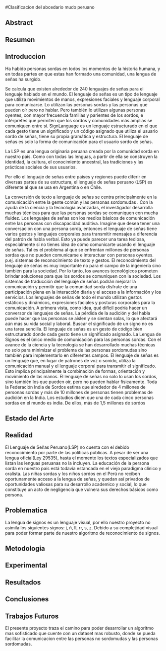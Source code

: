 #Clasificacion del abcedario mudo peruano

Abstract
-----

Resumen
-----

Introduccion
-----

Ha habido personas sordas en todos los momentos de la historia humana, y en todas partes en que estas han formado una comunidad, una lengua de señas ha surgido.

Se calcula que existen alrededor de 240 lenguajes de señas para el lenguaje hablado en el mundo. El lenguaje de señas es un tipo de lenguaje que utiliza movimientos de manos, expresiones faciales y lenguaje corporal para comunicarse. Lo utilizan las personas sordas y las personas que pueden oír pero no hablar. Pero también lo utilizan algunas personas oyentes, con mayor frecuencia familias y parientes de los sordos, e intérpretes que permiten que los sordos y comunidades más amplias se comuniquen entre sí. SignLanguage es un lenguaje estructurado en el que cada gesto tiene un significado y un código asignado que utiliza el usuario sordo de señas, tiene su propia gramática y estructura. El lenguaje de señas es solo la forma de comunicación para el usuario sordo de señas.

La LSP es una lengua originaria peruana creada por la comunidad sorda en nuestro país. Como con todas las lenguas, a partir de ella se construyen la identidad, la cultura, el conocimiento ancestral, las tradiciones y las prácticas sociales de sus usuarios. 

Por ello el lenguaje de señas entre países y regiones puede diferir en diversas partes de su estructura, el lenguaje de señas peruano (LSP) es diferente al que se usa en Argentina o en Chile.





La conversión de texto a lenguaje de señas se centra principalmente en la comunicación entre la gente común y las personas sordomudas .  Con la ayuda de la ciencia y la tecnología avanzadas, el investigador desarrolla muchas técnicas para que las personas sordas se comuniquen con mucha fluidez. Los lenguajes de señas son los medios básicos de comunicación entre las personas con discapacidad auditiva. Imagine que desea tener una conversación con una persona sorda, entonces el lenguaje de señas tiene varios gestos y lenguajes corporales para transmitir mensajes a diferencia del patrón de habla verbal. Esto ya puede parecer una tarea tediosa, especialmente si no tienes idea de cómo comunicarte usando el lenguaje de señas. Tal es el problema al que se enfrentan millones de personas sordas que no pueden comunicarse e interactuar con personas oyentes. p.ej. sistemas de reconocimiento de texto y gestos. El reconocimiento del lenguaje de señas es muy importante no para el campo de la ingeniería sino también para la sociedad. Por lo tanto, los avances tecnológicos prometen brindar soluciones para que los sordos se comuniquen con la sociedad. Los sistemas de traducción del lenguaje de señas podrán mejorar la comunicación y permitir que la comunidad sorda disfrute de una participación plena en la interacción diaria y el acceso a la información y los servicios. Los lenguajes de señas de todo el mundo utilizan gestos estáticos y dinámicos, expresiones faciales y posturas corporales para la comunicación. A primera vista, como idea, qué difícil podría hacer un conversor de lenguajes de señas. La pérdida de la audición y del habla puede hacer que las personas se aíslen y se sientan solas, lo que afectará aún más su vida social y laboral. Buscar el significado de un signo no es una tarea sencilla. El lenguaje de señas es un gesto de código bien estructurado donde cada gesto tiene un significado asignado. La Lengua de Signos es el único medio de comunicación para las personas sordas. Con el avance de la ciencia y la tecnología se han desarrollado muchas técnicas no solo para minimizar el problema de las personas sordomudas sino también para implementarlo en diferentes campos. El lenguaje de señas es un lenguaje que, en lugar de patrones de voz o sonido, utiliza la comunicación manual y el lenguaje corporal para transmitir el significado. Esto implica principalmente la combinación de formas, orientación y movimiento de las manos. El lenguaje de señas no solo lo usan los sordos, sino también los que pueden oír, pero no pueden hablar físicamente. Toda la Federación India de Sordos estima que alrededor de 4 millones de personas sordas y más de 10 millones de personas tienen problemas de audición en la India. Los estudios dicen que una de cada cinco personas sordas en el mundo es india. De ellos, más de 1,5 millones de sordos


Estado del Arte
-----

Realidad
-----

El Lenguaje de Señas Peruano(LSP) no cuenta con el debido reconocimiento por parte de las políticas públicas. A pesar de ser una lengua oficial(Ley 29535), hasta el momento los textos especializados que listan las lenguas peruanas no la incluyen. 
La educación de la persona sorda en nuestro país está todavía estancada en el viejo paradigma clínico y oralista. Las niñas sordas y los niños sordos en el Perú no reciben oportunamente acceso a la lengua de señas, y quedan así privados de oportunidades valiosas para su desarrollo academico y social, lo que constituye un acto de negligencia que vulnera sus derechos básicos como persona.

Problematica
-----

La lengua de signos es un lenguaje visual, por ello nuestro proyecto no asimila los siguientes signos: j, ñ, ll, rr, s, z. Debido a su complejidad visual para poder formar parte de nuestro algoritmo de reconocimiento de signos.   

Metodologia
-----



Experimental
-----



Resultados
-----


Conclusiones
-----

Trabajos Futuros
-----

El presente proyecto traza el camino para poder desarrollar un algoritmo mas sofisticado que cuente con un dataset mas robusto, donde se pueda facilitar la comunicacion entre las personas no sordomudas y las personas sordomudas.
